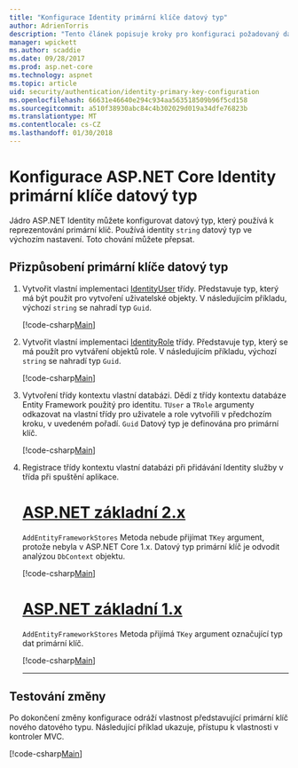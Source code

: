 ```yaml
---
title: "Konfigurace Identity primární klíče datový typ"
author: AdrienTorris
description: "Tento článek popisuje kroky pro konfiguraci požadovaný datový typ používaný pro ASP.NET Core Identity primární klíč."
manager: wpickett
ms.author: scaddie
ms.date: 09/28/2017
ms.prod: asp.net-core
ms.technology: aspnet
ms.topic: article
uid: security/authentication/identity-primary-key-configuration
ms.openlocfilehash: 66631e46640e294c934aa563518509b96f5cd158
ms.sourcegitcommit: a510f38930abc84c4b302029d019a34dfe76823b
ms.translationtype: MT
ms.contentlocale: cs-CZ
ms.lasthandoff: 01/30/2018
---
```

# <a name="configure-the-aspnet-core-identity-primary-key-data-type"></a>Konfigurace ASP.NET Core Identity primární klíče datový typ

Jádro ASP.NET Identity můžete konfigurovat datový typ, který používá k reprezentování primární klíč. Používá identity `string` datový typ ve výchozím nastavení. Toto chování můžete přepsat.

## <a name="customize-the-primary-key-data-type"></a>Přizpůsobení primární klíče datový typ

1. Vytvořit vlastní implementaci [IdentityUser](https://docs.microsoft.com/aspnet/core/api/microsoft.aspnetcore.identity.entityframeworkcore.identityuser-1) třídy. Představuje typ, který má být použit pro vytvoření uživatelské objekty. V následujícím příkladu, výchozí `string` se nahradí typ `Guid`.

    [!code-csharp[Main](identity/sample/src/ASPNET-IdentityDemo-PrimaryKeysConfig/Models/ApplicationUser.cs?highlight=4&range=7-13)]

1. Vytvořit vlastní implementaci [IdentityRole](https://docs.microsoft.com/aspnet/core/api/microsoft.aspnetcore.identity.entityframeworkcore.identityrole-1) třídy. Představuje typ, který se má použít pro vytváření objektů role. V následujícím příkladu, výchozí `string` se nahradí typ `Guid`.
    
    [!code-csharp[Main](identity/sample/src/ASPNET-IdentityDemo-PrimaryKeysConfig/Models/ApplicationRole.cs?highlight=3&range=7-12)]
    
1. Vytvoření třídy kontextu vlastní databázi. Dědí z třídy kontextu databáze Entity Framework použitý pro identitu. `TUser` a `TRole` argumenty odkazovat na vlastní třídy pro uživatele a role vytvořili v předchozím kroku, v uvedeném pořadí. `Guid` Datový typ je definována pro primární klíč.

    [!code-csharp[Main](identity/sample/src/ASPNET-IdentityDemo-PrimaryKeysConfig/Data/ApplicationDbContext.cs?highlight=3&range=9-26)]
    
1. Registrace třídy kontextu vlastní databázi při přidávání Identity služby v třída při spuštění aplikace.

    # <a name="aspnet-core-2xtabaspnetcore2x"></a>[ASP.NET základní 2.x](#tab/aspnetcore2x)
    
    `AddEntityFrameworkStores` Metoda nebude přijímat `TKey` argument, protože nebyla v ASP.NET Core 1.x. Datový typ primární klíč je odvodit analýzou `DbContext` objektu.
    
    [!code-csharp[Main](identity/sample/src/ASPNETv2-IdentityDemo-PrimaryKeysConfig/Startup.cs?highlight=6-8&range=25-37)]
    
    # <a name="aspnet-core-1xtabaspnetcore1x"></a>[ASP.NET základní 1.x](#tab/aspnetcore1x)
    
    `AddEntityFrameworkStores` Metoda přijímá `TKey` argument označující typ dat primární klíč.
    
    [!code-csharp[Main](identity/sample/src/ASPNET-IdentityDemo-PrimaryKeysConfig/Startup.cs?highlight=9-11&range=39-55)]
    
    ---

## <a name="test-the-changes"></a>Testování změny

Po dokončení změny konfigurace odráží vlastnost představující primární klíč nového datového typu. Následující příklad ukazuje, přístupu k vlastnosti v kontroler MVC.

[!code-csharp[Main](identity/sample/src/ASPNET-IdentityDemo-PrimaryKeysConfig/Controllers/AccountController.cs?name=snippet_GetCurrentUserId&highlight=6)]

